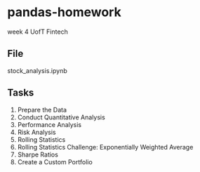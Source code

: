 # pandas-homework
week 4 UofT Fintech

## File
stock_analysis.ipynb

## Tasks

1. Prepare the Data
2. Conduct Quantitative Analysis
3. Performance Analysis
4. Risk Analysis
5. Rolling Statistics
6. Rolling Statistics Challenge: Exponentially Weighted Average
7. Sharpe Ratios
8. Create a Custom Portfolio

